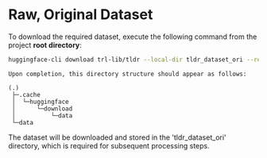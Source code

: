 # Raw, Original Dataset
To download the required dataset, execute the following command from the project **root directory**:
```sh
huggingface-cli download trl-lib/tldr --local-dir tldr_dataset_ori --repo-type dataset
```

```
Upon completion, this directory structure should appear as follows:

(.)
 ├─.cache
 │  └─huggingface
 │      └─download
 │          └─data
 └─data
```
The dataset will be downloaded and stored in the 'tldr_dataset_ori' directory, which is required for subsequent processing steps.
